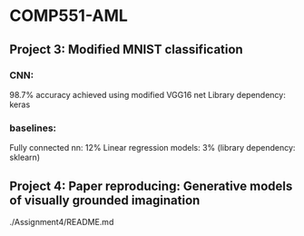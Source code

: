 # COMP551-AML
## Project 3: Modified MNIST classification 
### CNN: 
98.7% accuracy achieved using modified VGG16 net
Library dependency: keras
### baselines:
Fully connected nn: 12%
Linear regression models: 3% (library dependency: sklearn)

## Project 4: Paper reproducing: Generative models of visually grounded imagination 
./Assignment4/README.md 
